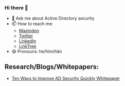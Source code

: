 ### Hi there 👋

- 💬 Ask me about Active Directory security 
- 📫 How to reach me:
   - [Mastodon](https://infosec.exchange/@JimSycurity{:rel="me"})
   - [Twitter](https://twitter.com/JimSycurity)
   - [LinkedIn](https://www.linkedin.com/in/jimsykora)
   - [LinkTree](https://linktr.ee/Jimsykora)   
- 😄 Pronouns: he/him/hän

## Research/Blogs/Whitepapers:
- [Ten Ways to Improve AD Security Quickly Whitepaper](https://www.hub.trimarcsecurity.com/post/ten-ways-to-improve-ad-security-quickly)


<!--
**JimSycurity/JimSycurity** is a ✨ _special_ ✨ repository because its `README.md` (this file) appears on your GitHub profile.

Here are some ideas to get you started:

